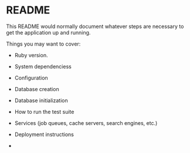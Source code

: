 # README

This README would normally document whatever steps are necessary to get the
application up and running.

Things you may want to cover:

* Ruby version.

* System dependenciess

* Configuration

* Database creation

* Database initialization

* How to run the test suite

* Services (job queues, cache servers, search engines, etc.)

* Deployment instructions

*
